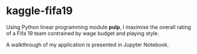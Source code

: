 # kaggle-fifa19
Using Python linear programming module **pulp**, I maximise the overall rating of a Fifa 19 team contrained by wage budget and playing style. 

A walkthrough of my application is presented in Jupyter Notebook.